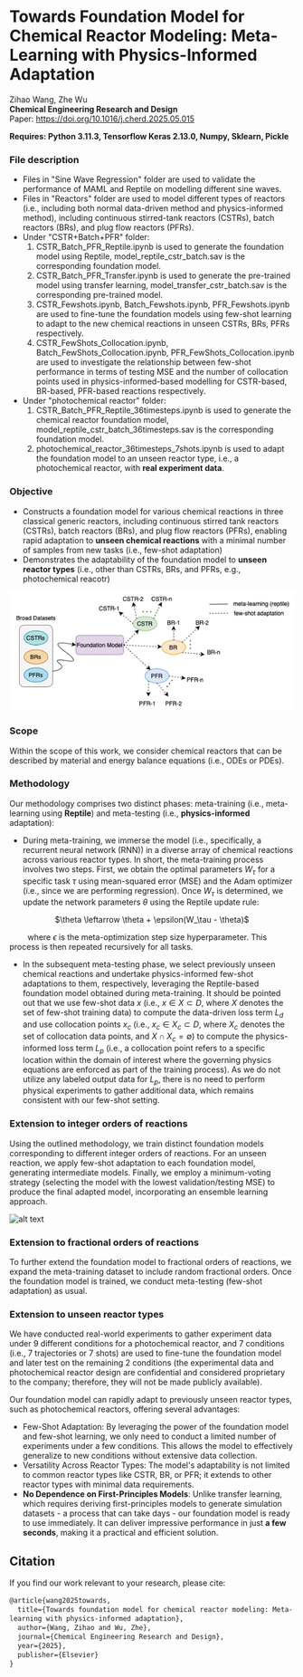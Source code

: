 # Towards Foundation Model for Chemical Reactor Modeling: Meta-Learning with Physics-Informed Adaptation

Zihao Wang, Zhe Wu </br>
**Chemical Engineering Research and Design** </br>
Paper: https://doi.org/10.1016/j.cherd.2025.05.015 </br>

**Requires: Python 3.11.3, Tensorflow Keras 2.13.0, Numpy, Sklearn, Pickle** </br>

### File description
* Files in "Sine Wave Regression" folder are used to validate the performance of MAML and Reptile on modelling different sine waves. </br>
* Files in "Reactors" folder are used to model different types of reactors (i.e., including both normal data-driven method and physics-informed method), including continuous stirred-tank reactors (CSTRs), batch reactors (BRs), and plug flow reactors (PFRs). <br>
* Under "CSTR+Batch+PFR" folder:
  1. CSTR_Batch_PFR_Reptile.ipynb is used to generate the foundation model using Reptile, model_reptile_cstr_batch.sav is the corresponding foundation model. </br>
  2. CSTR_Batch_PFR_Transfer.ipynb is used to generate the pre-trained model using transfer learning, model_transfer_cstr_batch.sav is the corresponding pre-trained model. </br>
  3. CSTR_Fewshots.ipynb, Batch_Fewshots.ipynb, PFR_Fewshots.ipynb are used to fine-tune the foundation models using few-shot learning to adapt to the new chemical reactions in unseen CSTRs, BRs, PFRs respectively. </br>
  4. CSTR_FewShots_Collocation.ipynb, Batch_FewShots_Collocation.ipynb, PFR_FewShots_Collocation.ipynb are used to investigate the relationship between few-shot performance in terms of testing MSE and the number of collocation points used in physics-informed-based modelling for CSTR-based, BR-based, PFR-based reactions respectively. </br>
* Under "photochemical reactor" folder:
  1. CSTR_Batch_PFR_Reptile_36timesteps.ipynb is used to generate the chemical reactor foundation model, model_reptile_cstr_batch_36timesteps.sav is the corresponding foundation model. </br>
  2. photochemical_reactor_36timesteps_7shots.ipynb is used to adapt the foundation model to an unseen reactor type, i.e., a photochemical reactor, with **real experiment data**. </br>

### Objective
* Constructs a foundation model for various chemical reactions in three classical generic reactors, including continuous stirred tank reactors (CSTRs), batch reactors (BRs), and plug flow reactors (PFRs), enabling rapid adaptation to **unseen chemical reactions** with a minimal number of samples from new tasks (i.e., few-shot adaptation)
* Demonstrates the adaptability of the foundation model to **unseen reactor types** (i.e., other than CSTRs, BRs, and PFRs, e.g., photochemical reacotr)

![alt text](https://github.com/killingbear999/chemical-process-foundation-model/blob/main/reptile.png)

### Scope
Within the scope of this work, we consider chemical reactors that can be described by material and energy balance equations (i.e., ODEs or PDEs).

### Methodology
Our methodology comprises two distinct phases: meta-training (i.e., meta-learning using **Reptile**) and meta-testing (i.e., **physics-informed** adaptation):

* During meta-training, we immerse the model (i.e., specifically, a recurrent neural network (RNN)) in a diverse array of chemical reactions across various reactor types. In short, the meta-training process involves two steps. First, we obtain the optimal parameters $W_\tau$ for a specific task $\tau$ using mean-squared error (MSE) and the Adam optimizer (i.e., since we are performing regression). Once $W_\tau$ is determined, we update the network parameters $\theta$ using the Reptile update rule: </br>
<p align=center> $\theta \leftarrow \theta + \epsilon(W_\tau - \theta)$ </br>

&ensp;&ensp;&ensp;&ensp; where $\epsilon$ is the meta-optimization step size hyperparameter. This process is then repeated recursively for all tasks.

* In the subsequent meta-testing phase, we select previously unseen chemical reactions and undertake physics-informed few-shot adaptations to them, respectively, leveraging the Reptile-based foundation model obtained during meta-training. It should be pointed out that we use few-shot data $x$ (i.e., $x \in X \subset D$, where $X$ denotes the set of few-shot training data) to compute the data-driven loss term $L_{d}$ and use collocation points $x_c$ (i.e., $x_c \in X_c \subset D$, where $X_c$ denotes the set of collocation data points, and $X \cap  X_c= \emptyset$) to compute the physics-informed loss term $L_{p}$ (i.e., a collocation point refers to a specific location within the domain of interest where the governing physics equations are enforced as part of the training process). As we do not utilize any labeled output data for $L_{p}$, there is no need to perform physical experiments to gather additional data, which remains consistent with our few-shot setting.

### Extension to integer orders of reactions
Using the outlined methodology, we train distinct foundation models corresponding to different integer orders of reactions. For an unseen reaction, we apply few-shot adaptation to each foundation model, generating intermediate models. Finally, we employ a minimum-voting strategy (selecting the model with the lowest validation/testing MSE) to produce the final adapted model, incorporating an ensemble learning approach.

![alt text](https://github.com/killingbear999/chemical-process-foundation-model/blob/main/ensemble.png)

### Extension to fractional orders of reactions
To further extend the foundation model to fractional orders of reactions, we expand the meta-training dataset to include random fractional orders. Once the foundation model is trained, we conduct meta-testing (few-shot adaptation) as usual.

### Extension to unseen reactor types
We have conducted real-world experiments to gather experiment data under 9 different conditions for a photochemical reactor, and 7 conditions (i.e., 7 trajectories or 7 shots) are used to fine-tune the foundation model and later test on the remaining 2 conditions (the experimental data and photochemical reactor design are confidential and considered proprietary to the company; therefore, they will not be made publicly available).

Our foundation model can rapidly adapt to previously unseen reactor types, such as photochemical reactors, offering several advantages:
* Few-Shot Adaptation: By leveraging the power of the foundation model and few-shot learning, we only need to conduct a limited number of experiments under a few conditions. This allows the model to effectively generalize to new conditions without extensive data collection. </br>
* Versatility Across Reactor Types: The model's adaptability is not limited to common reactor types like CSTR, BR, or PFR; it extends to other reactor types with minimal data requirements. </br>
* **No Dependence on First-Principles Models**: Unlike transfer learning, which requires deriving first-principles models to generate simulation datasets - a process that can take days - our foundation model is ready to use immediately. It can deliver impressive performance in just **a few seconds**, making it a practical and efficient solution. </br>

## Citation </br>
If you find our work relevant to your research, please cite:
```
@article{wang2025towards,
  title={Towards foundation model for chemical reactor modeling: Meta-learning with physics-informed adaptation},
  author={Wang, Zihao and Wu, Zhe},
  journal={Chemical Engineering Research and Design},
  year={2025},
  publisher={Elsevier}
}
```
